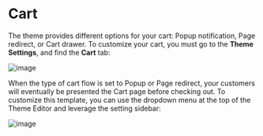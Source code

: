 # Cart

The theme provides different options for your cart: Popup notification, Page redirect, or Cart drawer. To customize your cart, you must go to the **Theme Settings**, and find the **Cart** tab:

![image](https://github.com/user-attachments/assets/efb2322d-dd55-4b46-b88b-bf3cdffbd216)


When the type of cart flow is set to Popup or Page redirect, your customers will eventually be presented the Cart page before checking out. To customize this template, you can use the dropdown menu at the top of the Theme Editor and leverage the setting sidebar:

![image](https://github.com/user-attachments/assets/dafb9ee0-2de7-493e-9fbc-fe9626b4d560)
